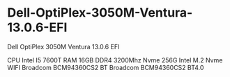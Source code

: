 # Dell-OptiPlex-3050M-Ventura-13.0.6-EFI
Dell OptiPlex 3050M Ventura 13.0.6 EFI

CPU   Intel I5 7600T
RAM   16GB DDR4 3200Mhz
Nvme  256G Intel M.2 Nvme
WIFI  Broadcom BCM94360CS2
BT    Broadcom BCM94360CS2 BT4.0

